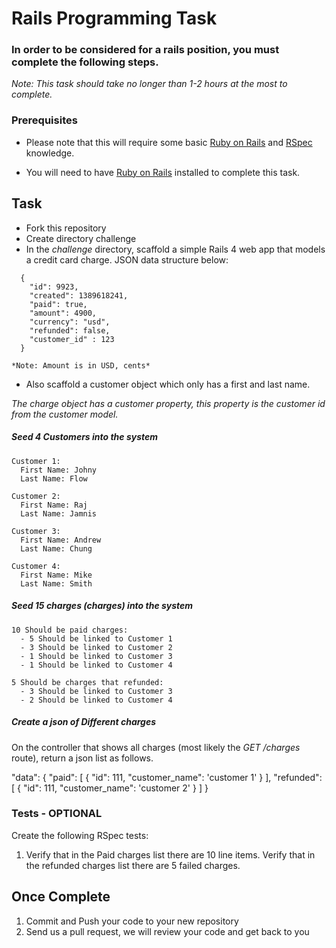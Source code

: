 # Rails Programming Task

### In order to be considered for a rails position, you must complete the following steps.
*Note: This task should take no longer than 1-2 hours at the most to complete.*

### Prerequisites

- Please note that this will require some basic [Ruby on Rails](http://rubyonrails.org/) and [RSpec](http://rspec.info/) knowledge. 

- You will need to have [Ruby on Rails](http://www.rubyonrails.org/) installed to complete this task. 

## Task

- Fork this repository
- Create directory challenge
- In the *challenge* directory, scaffold a simple Rails 4 web app that models a credit card charge. JSON data structure below: 

```
  {
    "id": 9923,
    "created": 1389618241,
    "paid": true,
    "amount": 4900,
    "currency": "usd",
    "refunded": false,
    "customer_id" : 123
  }
```

    *Note: Amount is in USD, cents*

- Also scaffold a customer object which only has a first and last name. 

*The charge object has a customer property, this property is the customer id from the customer model.*

##### Seed 4 Customers into the system
    Customer 1: 
      First Name: Johny 
      Last Name: Flow

    Customer 2: 
      First Name: Raj
      Last Name: Jamnis

    Customer 3: 
      First Name: Andrew
      Last Name: Chung

    Customer 4: 
      First Name: Mike
      Last Name: Smith

  
##### Seed 15 charges (charges) into the system

    10 Should be paid charges:
      - 5 Should be linked to Customer 1
      - 3 Should be linked to Customer 2
      - 1 Should be linked to Customer 3
      - 1 Should be linked to Customer 4
    
    5 Should be charges that refunded:
      - 3 Should be linked to Customer 3
      - 2 Should be linked to Customer 4



##### Create a json of Different charges
On the controller that shows all charges (most likely the *GET /charges* route), return a json list as follows. 

"data": {
  "paid": [
    {
      "id": 111,
      "customer_name": 'customer 1'
    }
  ],
  "refunded": [
    {
      "id": 111,
      "customer_name": 'customer 2'
    }
  ]
}

### Tests - OPTIONAL

Create the following RSpec tests:

  1.  Verify that in the Paid charges list there are 10 line items. Verify that in the refunded charges list there are 5 failed charges.

## Once Complete
1. Commit and Push your code to your new repository
2. Send us a pull request, we will review your code and get back to you

